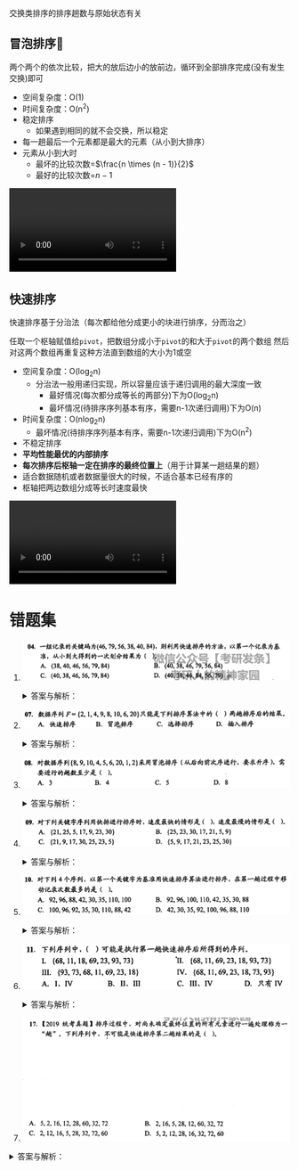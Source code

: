 交换类排序的排序趟数与原始状态有关
## 冒泡排序🫧
两个两个的依次比较，把大的放后边小的放前边，循环到全部排序完成(没有发生交换)即可
- 空间复杂度：O(1)
- 时间复杂度：O(n<sup>2</sup>)
- 稳定排序
	- 如果遇到相同的就不会交换，所以稳定
- 每一趟最后一个元素都是最大的元素（从小到大排序）
- 元素从小到大时
	- 最坏的比较次数=$\frac{n \times (n - 1)}{2}$  
	- 最好的比较次数=$n - 1$ 

<video id="my-video_html5_api" class="vjs-tech" preload="auto" src="http://vod0vwkapu4.vod.126.net/vod0vwkapu4/4lYecUiM_11583645_shd.mp4">
		</video>

## 快速排序
快速排序基于分治法（每次都给他分成更小的块进行排序，分而治之）

任取一个枢轴赋值给`pivot`，把数组分成小于`pivot`的和大于`pivot`的两个数组
然后对这两个数组再重复这种方法直到数组的大小为1或空

- 空间复杂度：O(log<sub>2</sub>n)
	- 分治法一般用递归实现，所以容量应该于递归调用的最大深度一致
		- 最好情况(每次都分成等长的两部分)下为O(log<sub>2</sub>n)
		- 最坏情况(待排序序列基本有序，需要n-1次递归调用)下为O(n)
- 时间复杂度：O(nlog<sub>2</sub>n)
	- 最坏情况(待排序序列基本有序，需要n-1次递归调用)下为O(n<sup>2</sup>)
- 不稳定排序
- **平均性能最优的内部排序**
- **每次排序后枢轴一定在排序的最终位置上**（用于计算某一趟结果的题）
- 适合数据随机或者数据量很大的时候，不适合基本已经有序的
- 枢轴把两边数组分成等长时速度最快

<video id="my-video_html5_api" class="vjs-tech" preload="auto" src="http://vod0vwkapu4.vod.126.net/vod0vwkapu4/JKBptaMd_11586285_shd.mp4">
		</video>

# 错题集  
1. ![58EF65E1-AAEB-4791-A798-A8DA9F19ABCF](../../assets/images/58EF65E1-AAEB-4791-A798-A8DA9F19ABCF.jpeg)
   <details>
        <summary>答案与解析：</summary>
        <br />
        答案： C
        <br />
        解析：<br />
        先从右往左👈找比<code>46</code>小的(<code>40</code>)进行交换<br />
        得到<code>{40, 79, 56, 38, 46, 84}</code><br />
        再从左往右👉找比<code>46</code>大的(<code>79</code>)进行交换<br />
        得到<code>{40, 46, 56, 38, 79, 84}</code><br />
        再从右往左👈找比<code>46</code>小的(<code>38</code>)进行交换<br />
        得到<code>{40, 38, 56, 46, 79, 84}</code><br />
        再从左往右👉找比<code>46</code>大的(<code>56</code>)进行交换<br />
        得到<code>{40, 38, 46, 56, 79, 84}</code><br />
        此时<code>46</code>处于最终位置，最后一个结果即为一次划分的结果
    </details>
2. ![3C79B8F5-5E59-4CE3-91BA-F1B988298418](../../assets/images/3C79B8F5-5E59-4CE3-91BA-F1B988298418.jpeg)
	<details>
        <summary>答案与解析：</summary>
        <br />
        答案： A
        <br />
        解析：<br />
        <ul>
	        <li>如果是插入排序，排序两趟后前三个元素一定是有序的(不管正序倒序)，这里显然不是，排除</li>
	        <li>如果是冒泡排序，排序两趟后最前面两位或者最后面两位一定是最终的数，这里显然不是，排除</li>
	        <li>如果是选择排序，应该和冒泡排序一样有两位处于最终位置上(最左/右端)，这里显然不是，排除</li>
	        <li>如果是快速排序，两趟排序后应该有3个元素在最终位置上，或者两个元素在最终位置上(有一个元素在边界)</li>
        </ul>
        <table>
	        <tr>
		        <td>角标</td><td>0</td><td>1</td><td style="background: green;">2</td><td>3</td><td style="background: green;">4</td><td>5</td><td>6</td><td style="background: green;">7</td>
			</tr>
			<tr>
				<td>原数组</td><td>2</td><td>1</td><td style="background: green;">4</td><td>9</td><td style="background: green;">8</td><td>10</td><td>6</td><td style="background: green;">20</td>
			</tr>
			<tr>
				<td>最终数组</td><td>1</td><td>2</td><td style="background: green;">4</td><td>6</td><td style="background: green;">8</td><td>9</td><td>10</td><td style="background: green;">20</td>
			</tr>
        </table>
	</details>

3. ![C3B5BD50-5151-4F44-AC1D-58367456B2A2](../../assets/images/C3B5BD50-5151-4F44-AC1D-58367456B2A2.jpeg)
   <details>
        <summary>答案与解析：</summary>
        <br />
        答案： C
        <br />
        解析：<br />
		第一趟把<code>1</code>冒泡到最前面，数组变成<code>{1, 8, 9, 10, 4, 5, 6, 20, 2}</code><br />
		第二趟把<code>2</code>冒泡到最前面，数组变成<code>{1, 2, 8, 9, 10, 4, 5, 6, 20}</code><br />
		第三趟把<code>4</code>冒泡到最前面，数组变成<code>{1, 2, 4, 8, 9, 10, 5, 6, 20}</code><br />
		第四趟把<code>5</code>冒泡到最前面，数组变成<code>{1, 2, 4, 5, 8, 9, 10, 6, 20}</code><br />
		第五趟把<code>6</code>冒泡到最前面，数组变成<code>{1, 2, 4, 5, 6, 8, 9, 10, 20}</code>
	</details>

4. ![7940B36A-B93B-4614-B917-29DFC856AF63](../../assets/images/7940B36A-B93B-4614-B917-29DFC856AF63.jpeg)
   <details>
        <summary>答案与解析：</summary>
        <br />
        答案： A   D
        <br />
        解析：<br />
		快速排序中，枢轴把数组分成等长数组时最快（数组中正好有一半大于第一位数，一半小于第一位数）<br />
		数组越接近有序就越慢<br />
		A: 第一次分为<code>{9, 17, 5, <b style="color: blue;">21</b>, 25, 23, 30}</code>, 第二次分为<code>{17, <b style="color: green;">9</b>, 5, <b style="color: blue;">21</b>, 23, <b style="color: green;">25</b>, 30}</code>;逆序数=2<br />
		B: 第一次分为<code>{9, 23, 5, 17, 21, <b style="color: blue;">25</b>, 30}</code>, 第二次分为<code>{5, <b style="color: green">9</b>, 23, 17, 21, <b style="color: blue;">25</b>, <b style="color: green;">30</b>}</code>;逆序数=3<br />
		C: 第一次分为<code>{5, 9, 17, <b style="color: blue;">21</b>, 25, 23, 30}</code>, 第二次分为<code>{<b style="color: green">5</b>, 9, 17, <b style="color: blue;">21</b>, 23, <b style="color: green;">25</b>, 30}</code>;逆序数=4<br />
		D: 第一次分为<code>{<b style="color: blue;">5</b>, 9, 17, 21, 23, 25, 30}</code>, 第二次分为<code>{<b style="color: blue;">5</b>, <b style="color: green;">9</b>, 17, 21, 23, 25, 30}</code>;逆序数=0<br />
		蓝色的是第一趟的枢轴，绿色的是第二趟的枢轴<br />
		可以看出A选项第二次分的最平均，所以最快<br />
		D选项最接近有序(逆序数越小就是越正序，反之就是越倒序，越接近(n-1)/2就是越无序)，这里找最慢就是逆序数最接近0或者6的
	</details>

5. ![65C2BA39-0112-4053-829C-09DCDA2D6599.jpeg](../../assets/images/65C2BA39-0112-4053-829C-09DCDA2D6599.jpeg)
   <details>
        <summary>答案与解析：</summary>
        <br />
        答案： B
        <br />
        解析：<br />
        根据第一个错题解析进行移动数次数<br />
		A: <code>{<span style="color: green;">35</span>, <span style="color: green;">30</span>, 88, 42, <b style="color: green;">92</b>, <span style="color: green;">96</span>, 110, 100}</code>;有4个元素移动了，交换了3次<br />
		B: <code>{<span style="color: green;">88</span>, <span style="color: green;">30</span>, <span style="color: green;">35</span>, <span style="color: green;">42</span>, <b style="color: green;">92</b>, <span style="color: green;">110</span>, <span style="color: green;">100</span>, <span style="color: green;">96</span>}</code>;有8个元素移动了，交换了7次<br />
		C: <code>{<span style="color: green;">42</span>, 96, 92, 35, 30, <span style="color: green;">88</span>, <b style="color: green;">100</b>, <span style="color: green;">110</span>}</code>;有4个元素移动了，交换了3次<br />
		D: <code>{<span style="color: green;">35</span>, 30, <b style="color: green;">42</b>, 92, 100, 96, 88, 110}</code>;有2个元素移动了，交换了1次<br />
		绿色的是被移动的元素，加粗的是枢轴<br />
		王道书上的移动记录次数用的是被移动的元素个数，我觉得用交换次数也可以
	</details>

6. ![1D856DA9-0F81-4FF8-94B1-EE32BBF23F6A.jpeg](../../assets/images/1D856DA9-0F81-4FF8-94B1-EE32BBF23F6A.jpeg)
   <details>
        <summary>答案与解析：</summary>
        <br />
        答案： C
        <br />
        解析：<br />
		<table>
			<tr>
				<td></td>
				<td>11</td>
				<td>18</td>
				<td>23</td>
				<td>68</td>
				<td>69</td>
				<td>73</td>
				<td>93</td>
			</tr>
			<tr>
				<td>I</td>
				<td>68</td>
				<td>11</td>
				<td>18</td>
				<td>69</td>
				<td>23</td>
				<td>93</td>
				<td>73</td>
			</tr>
			<tr>
				<td>II</td>
				<td>68</td>
				<td>11</td>
				<td>69</td>
				<td>23</td>
				<td>18</td>
				<td>93</td>
				<td>73</td>
			</tr>
			<tr>
				<td>III</td>
				<td>93</td>
				<td>73</td>
				<td>68</td>
				<td>11</td>
				<td style="background-color: green;">69</td>
				<td>23</td>
				<td>18</td>
			</tr>
			<tr>
				<td>IV</td>
				<td>68</td>
				<td>11</td>
				<td>69</td>
				<td>23</td>
				<td>18</td>
				<td style="background-color: green;">73</td>
				<td style="background-color: green;">93</td>
			</tr>
		</table><br />
		快速排序交换一次，所以就有一个枢轴在最终位置，所以找与排序后的数组相同位置的元素(表中绿色的)个数为1的项，或者大于1的项（第2，3个相同的元素在两端）<br />
		由表格得出只有III和IV符合
	</details>

7.  ![93426C99-8DB8-4AB1-B46A-5AC87BE6C746](../../assets/images/93426C99-8DB8-4AB1-B46A-5AC87BE6C746.jpeg)
   <details>
        <summary>答案与解析：</summary>
        <br />
        答案： D
        <br />
        解析：<br />
        同上一个，使用表格法<br />
        <table>
			<tr>
				<td></td>
				<td>2</td>
				<td>5</td>
				<td>12</td>
				<td>16</td>
				<td>28</td>
				<td>32</td>
				<td>60</td>
				<td>72</td>
			</tr>
			<tr>
				<td>A</td>
				<td>5</td>
				<td>2</td>
				<td>16</td>
				<td>12</td>
				<td style="background-color: green;">28</td>
				<td>60</td>
				<td>32</td>
				<td style="background-color: green;">72</td>
			</tr>
			<tr>
				<td>B</td>
				<td style="background-color: green;">2</td>
				<td>16</td>
				<td>5</td>
				<td>28</td>
				<td>12</td>
				<td>60</td>
				<td>32</td>
				<td style="background-color: green;">72</td>
			</tr>
			<tr>
				<td>C</td>
				<td style="background-color: green;">2</td>
				<td>12</td>
				<td>16</td>
				<td>5</td>
				<td style="background-color: green;">28</td>
				<td style="background-color: green;">32</td>
				<td>72</td>
				<td>60</td>
			</tr>
			<tr>
				<td>D</td>
				<td>5</td>
				<td>2</td>
				<td style="background-color: green;">12</td>
				<td>28</td>
				<td>16</td>
				<td style="background-color: green;">32</td>
				<td>72</td>
				<td>60</td>
			</tr>
		</table><br />
		第二趟结果只能是3个处于最终位置的或者2个处于最终位置的(其中至少一个在两端)<br />
		显然只有D不符合
	</details>
